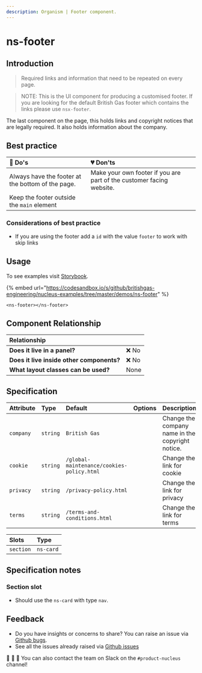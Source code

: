 ```yaml
---
description: Organism | Footer component.
---
```


# ns-footer

## Introduction

> Required links and information that need to be repeated on every page.

> NOTE: This is the UI component for producing a customised footer. If you are looking for the default British Gas footer which contains the links please use `nsx-footer`.

The last component on the page, this holds links and copyright notices that are legally required.
It also holds information about the company.

## Best practice

| 💚 Do's | 💔 Don'ts |
| :--- | :--- |
| Always have the footer at the bottom of the page. | Make your own footer if you are part of the customer facing website. |
| Keep the footer outside the `main` element |  |

### Considerations of best practice

* If you are using the footer add a `id` with the value `footer` to work with skip links

## Usage

To see examples visit [Storybook](https://www.britishgas.co.uk/nucleus/demo/index.html?path=/story/ns-footer--component).

{% embed url="https://codesandbox.io/s/github/britishgas-engineering/nucleus-examples/tree/master/demos/ns-footer" %}

```markup
<ns-footer></ns-footer>
```

## Component Relationship

| **Relationship**|  |
| :---  | :--- |
| **Does it live in a panel?** | ❌ No |
| **Does it live inside other components?** | ❌ No |
| **What layout classes can be used?** | None |

## Specification

| Attribute | Type | Default | Options | Description |
| :--- | :--- | :--- | :--- | :--- |
| `company`    | `string` | `British Gas` |  | Change the company name in the copyright notice. |
| `cookie`    | `string` | `/global-maintenance/cookies-policy.html` |  | Change the link for cookie |
| `privacy`    | `string` | `/privacy-policy.html` |  | Change the link for privacy |
| `terms`    | `string` | `/terms-and-conditions.html` |  | Change the link for terms |

| Slots | Type |
| :--- | :--- |
| `section` | `ns-card` |

## Specification notes

### Section slot

* Should use the `ns-card` with type `nav`.

## Feedback

* Do you have insights or concerns to share? You can raise an issue via [Github bugs](https://github.com/ConnectedHomes/nucleus/issues/new?assignees=&labels=Bug&template=a--bug-report.md&title=[bug]%20[ns-footer]).
* See all the issues already raised via [Github issues](https://github.com/connectedHomes/nucleus/issues?utf8=%E2%9C%93&q=is%3Aopen+is%3Aissue+label%3ABug+[ns-footer])

💩 🎉 🦄 You can also contact the team on Slack on the `#product-nucleus` channel!

